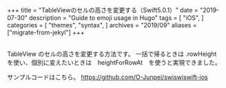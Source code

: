 +++
title = "TableViewのセルの高さを変更する（Swift5.0.1）"
date = "2019-07-30"
description = "Guide to emoji usage in Hugo"
tags = [
    "iOS",
]
categories = [
    "themes",
    "syntax",
]
archives = "2019/09"
aliases = ["migrate-from-jekyl"]
+++

<br>
TableView のセルの高さを変更する方法です。
一括で帰るときは .rowHeight を使い、個別に変えたいときは　heightForRowAt　を使うと実現できました。

サンプルコードはこちら。
https://github.com/O-Junpei/swiswiswift-ios

